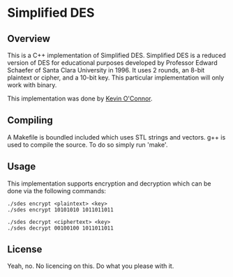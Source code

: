 Simplified DES
==============

Overview
--------
This is a C++ implementation of Simplified DES. Simplified DES is a reduced version of DES for educational purposes developed by Professor Edward Schaefer of Santa Clara University in 1996. It uses 2 rounds, an 8-bit plaintext or cipher, and a 10-bit key. This particular implementation will only work with binary.

This implementation was done by [Kevin O'Connor](http://kevin.oconnor.mp).

Compiling
---------
A Makefile is boundled included which uses STL strings and vectors. g++ is used to compile the source. To do so simply run 'make'.

Usage
-----
This implementation supports encryption and decryption which can be done via the following commands:

    ./sdes encrypt <plaintext> <key>
    ./sdes encrypt 10101010 1011011011
    
    ./sdes decrypt <ciphertext> <key>
    ./sdes decrypt 00100100 1011011011

License
-------
Yeah, no. No licencing on this. Do what you please with it.

